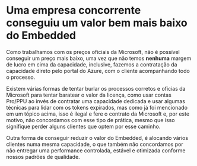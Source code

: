 # Uma empresa concorrente conseguiu um valor bem mais baixo do Embedded

Como trabalhamos com os preços oficiais da Microsoft, não é possível conseguir um preço mais baixo, uma vez que não temos **nenhuma** margem de lucro em cima da capacidade, inclusive, fazemos a contratação da capacidade direto pelo portal do Azure, com o cliente acompanhando todo o processo.

Existem várias formas de tentar burlar os processos corretos e oficias da Microsoft para tentar baratear o valor da licença, como usar contas Pro/PPU ao invés de contratar uma capacidade dedicada e usar algumas técnicas para lidar com os tokens expirados, mas como já foi mencionado em um tópico acima, isso é ilegal e fere o contrato da Microsoft e, por este motivo, não concordamos com esse tipo de prática, mesmo que isso signifique perder alguns clientes que optem por esse caminho.

Outra forma de conseguir reduzir o valor do Embedded, é alocando vários clientes numa mesma capacidade, o que também não concordamos por não entregar uma performance controlada, estável e otimizada conforme nossos padrões de qualidade.
